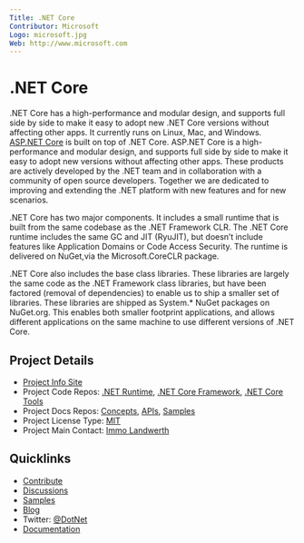 ```yaml
---
Title: .NET Core
Contributor: Microsoft
Logo: microsoft.jpg
Web: http://www.microsoft.com
---
```

# .NET Core

.NET Core has a high-performance and modular design, and supports full side by side to make it easy to adopt new .NET Core versions without affecting other apps. It currently runs on Linux, Mac, and Windows. [ASP.NET Core](/projects/aspnet-core) is built on top of .NET Core. ASP.NET Core is a high-performance and modular design, and supports full side by side to make it easy to adopt new versions without affecting other apps. These products are actively developed by the .NET team and in collaboration with a community of open source developers. Together we are dedicated to improving and extending the .NET platform with new features and for new scenarios.

.NET Core has two major components. It includes a small runtime that is built from the same codebase as the .NET Framework CLR. The .NET Core runtime includes the same GC and JIT (RyuJIT), but doesn’t include features like Application Domains or Code Access Security. The runtime is delivered on NuGet,via the Microsoft.CoreCLR package.

.NET Core also includes the base class libraries. These libraries are largely the same code as the .NET Framework class libraries, but have been factored (removal of dependencies) to enable us to ship a smaller set of libraries. These libraries are shipped as System.* NuGet packages on NuGet.org. This enables both smaller footprint applications, and allows different applications on the same machine to use different versions of .NET Core.

## Project Details

* [Project Info Site](https://github.com/dotnet/core)
* Project Code Repos: [.NET Runtime](https://github.com/dotnet/runtime), [.NET Core Framework](https://github.com/dotnet/corefx), [.NET Core Tools](https://github.com/dotnet/cli)
* Project Docs Repos: [Concepts](https://github.com/dotnet/docs), [APIs](https://github.com/dotnet/dotnet-api-docs), [Samples](https://github.com/dotnet/samples)
* Project License Type: [MIT](https://github.com/dotnet/runtime/blob/master/LICENSE.TXT)
* Project Main Contact: [Immo Landwerth](https://github.com/terrajobst)

## Quicklinks

* [Contribute](https://github.com/dotnet/corefx/blob/master/CONTRIBUTING.md)
* [Discussions](https://forums.dotnetfoundation.org/)
* [Samples](https://github.com/Microsoft/dotnetsamples)
* [Blog](https://blogs.msdn.microsoft.com/dotnet/)
* Twitter: [@DotNet](https://twitter.com/dotnet)
* [Documentation](https://docs.microsoft.com/dotnet)
